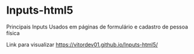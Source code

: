 # Inputs-html5
Principais Inputs Usados em páginas de formulário e cadastro de pessoa física

Link para visualizar https://vitordev01.github.io/Inputs-html5/
